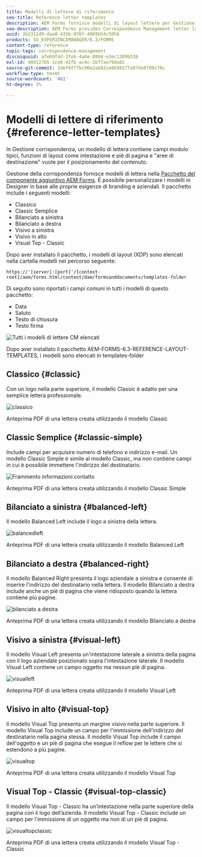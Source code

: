 ```yaml
---
title: Modelli di lettere di riferimento
seo-title: Reference letter templates
description: AEM Forms fornisce modelli di layout lettere per Gestione corrispondenza che è possibile utilizzare per creare lettere in modo rapido.
seo-description: AEM Forms provides Correspondence Management letter layout templates that you can use to create letters quickly.
uuid: 3b2312d9-daa0-435b-976f-4969b54c5056
products: SG_EXPERIENCEMANAGER/6.3/FORMS
content-type: reference
topic-tags: correspondence-management
discoiquuid: afeb9f4d-3feb-4a0e-8884-e3ec1309b33b
exl-id: 40d127b5-1ce6-41fb-ac4c-2bf7ae79da82
source-git-commit: 1def8ff7bc90e2ab82ce8b50277a97da9709c78c
workflow-type: tm+mt
source-wordcount: '461'
ht-degree: 2%

---
```


# Modelli di lettere di riferimento {#reference-letter-templates}

In Gestione corrispondenza, un modello di lettera contiene campi modulo tipici, funzioni di layout come intestazione e piè di pagina e &quot;aree di destinazione&quot; vuote per il posizionamento del contenuto.

Gestione della corrispondenza fornisce modelli di lettera nella [Pacchetto del componente aggiuntivo AEM Forms](https://experienceleague.adobe.com/docs/experience-manager-release-information/aem-release-updates/forms-updates/aem-forms-releases.html?lang=it). È possibile personalizzare i modelli in Designer in base alle proprie esigenze di branding e aziendali. Il pacchetto include i seguenti modelli:

* Classico
* Classic Semplice
* Bilanciato a sinistra
* Bilanciato a destra
* Visivo a sinistra
* Visivo in alto
* Visual Top - Classic

Dopo aver installato il pacchetto, i modelli di layout (XDP) sono elencati nella cartella modelli nel percorso seguente:

`https://'[server]:[port]'/[context-root]/aem/forms.html/content/dam/formsanddocuments/templates-folder`

Di seguito sono riportati i campi comuni in tutti i modelli di questo pacchetto:

* Data
* Saluto
* Testo di chiusura
* Testo firma

![Tutti i modelli di lettere CM elencati](assets/templatescorrespondence.png)

Dopo aver installato il pacchetto AEM-FORMS-6.3-REFERENCE-LAYOUT-TEMPLATES, i modelli sono elencati in templates-folder

## Classico {#classic}

Con un logo nella parte superiore, il modello Classic è adatto per una semplice lettera professionale.

![classico](assets/classic.png)

Anteprima PDF di una lettera creata utilizzando il modello Classic

## Classic Semplice {#classic-simple}

Include campi per acquisire numero di telefono e indirizzo e-mail. Un modello Classic Simple è simile al modello Classic, ma non contiene campi in cui è possibile immettere l&#39;indirizzo del destinatario.

![Frammento informazioni contatto](assets/classicsimple.png)

Anteprima PDF di una lettera creata utilizzando il modello Classic Simple

## Bilanciato a sinistra {#balanced-left}

Il modello Balanced Left include il logo a sinistra della lettera.

![balancedleft](assets/balancedleft.png)

Anteprima PDF di una lettera creata utilizzando il modello Balanced Left

## Bilanciato a destra {#balanced-right}

Il modello Balanced Right presenta il logo aziendale a sinistra e consente di inserire l&#39;indirizzo del destinatario nella lettera. Il modello Bilanciato a destra include anche un piè di pagina che viene ridisposto quando la lettera contiene più pagine.

![bilanciato a destra](assets/balancedright.png)

Anteprima PDF di una lettera creata utilizzando il modello Bilanciato a destra

## Visivo a sinistra {#visual-left}

Il modello Visual Left presenta un&#39;intestazione laterale a sinistra della pagina con il logo aziendale posizionato sopra l&#39;intestazione laterale. Il modello Visual Left contiene un campo oggetto ma nessun piè di pagina.

![visualleft](assets/visualleft.png)

Anteprima PDF di una lettera creata utilizzando il modello Visual Left

## Visivo in alto {#visual-top}

Il modello Visual Top presenta un margine visivo nella parte superiore. Il modello Visual Top include un campo per l&#39;immissione dell&#39;indirizzo del destinatario nella pagina stessa. Il modello Visual Top include il campo dell&#39;oggetto e un piè di pagina che esegue il reflow per le lettere che si estendono a più pagine.

![visualtop](assets/visualtop.png)

Anteprima PDF di una lettera creata utilizzando il modello Visual Top

## Visual Top - Classic {#visual-top-classic}

Il modello Visual Top - Classic ha un’intestazione nella parte superiore della pagina con il logo dell’azienda. Il modello Visual Top - Classic include un campo per l&#39;immissione di un oggetto ma non di un piè di pagina.

![visualtopclassic](assets/visualtopclassic.png)

Anteprima PDF di una lettera creata utilizzando il modello Visual Top - Classic
